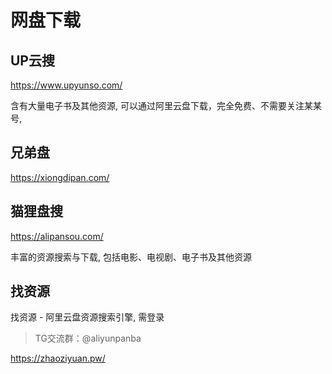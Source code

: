 # 网盘下载

## UP云搜

https://www.upyunso.com/

含有大量电子书及其他资源, 可以通过阿里云盘下载，完全免费、不需要关注某某号,

## 兄弟盘

https://xiongdipan.com/

## 猫狸盘搜

https://alipansou.com/

丰富的资源搜索与下载, 包括电影、电视剧、电子书及其他资源

## 找资源

找资源 - 阿里云盘资源搜索引擎, 需登录

> TG交流群：@aliyunpanba

https://zhaoziyuan.pw/